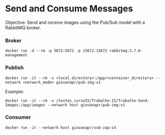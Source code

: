 # Send and Consume Messages

Objective: Send and receive images using the Pub/Sub model with a RabbitMQ broker.

### Broker

```
docker run -d --rm -p 5672:5672 -p 15672:15672 rabbitmq:3.7.6-management
```

### Publish

```
docker run -it --rm -v <local_directory>:/app/<container_directory> --network <network_mode> giovanapr/pub-img:v1
```
Example:
```
docker run -it --rm -v /testes_cursoIS/Trabalho-IS/Trabalho-Send-Images:/app/images --network host giovanapr/pub-img:v1
```

### Consumer

```
docker run -it --network host giovanapr/sub-zap:v3
```
